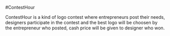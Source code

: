 #ContestHour


ContestHour is a kind of logo contest where entrepreneurs post their needs, designers participate in the contest and the best logo will be choosen by the entrepreneur who posted, cash price will be given to designer who won.  
